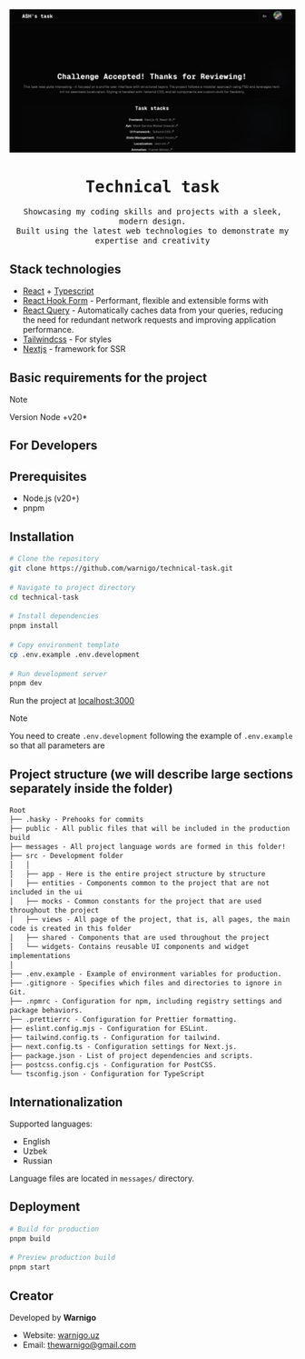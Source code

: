 <img src="public/readme.png" alt="Readme image" />

<div align="center">
  <h1><samp>Technical task</samp></h1>
  <samp>Showcasing my coding skills and projects with a sleek, modern design.<br /> Built using the latest web technologies to demonstrate my expertise and creativity</samp>
</div>

## Stack technologies

- [React](https://react.dev/learn) + [Typescript](https://www.typescriptlang.org/docs/)
- [React Hook Form](https://react-hook-form.com/) - Performant, flexible and extensible forms with
- [React Query](https://tanstack.com/query) - Automatically caches data from your queries, reducing the need for redundant network requests and improving application performance.
- [Tailwindcss](https://tailwindcss.com) - For styles
- [Nextjs](https://Nextjs.org/) - framework for SSR

## Basic requirements for the project

> [!NOTE]
> Version Node +v20\*

## For Developers

## Prerequisites

- Node.js (v20+)
- pnpm

## Installation

```bash
# Clone the repository
git clone https://github.com/warnigo/technical-task.git

# Navigate to project directory
cd technical-task

# Install dependencies
pnpm install

# Copy environment template
cp .env.example .env.development

# Run development server
pnpm dev
```

Run the project at [localhost:3000](http://localhost:3000)

> [!NOTE]
> You need to create `.env.development` following the example of `.env.example` so that all parameters are

## Project structure (we will describe large sections separately inside the folder)

```
Root
├── .hasky - Prehooks for commits
├── public - All public files that will be included in the production build
├── messages - All project language words are formed in this folder!
├── src - Development folder
│   │
│   ├── app - Here is the entire project structure by structure
│   ├── entities - Components common to the project that are not included in the ui
│   ├── mocks - Common constants for the project that are used throughout the project
│   ├── views - All page of the project, that is, all pages, the main code is created in this folder
│   ├── shared - Components that are used throughout the project
│   └── widgets- Contains reusable UI components and widget implementations
│
├── .env.example - Example of environment variables for production.
├── .gitignore - Specifies which files and directories to ignore in Git.
├── .npmrc - Configuration for npm, including registry settings and package behaviors.
├── .prettierrc - Configuration for Prettier formatting.
├── eslint.config.mjs - Configuration for ESLint.
├── tailwind.config.ts - Configuration for tailwind.
├── next.config.ts - Configuration settings for Next.js.
├── package.json - List of project dependencies and scripts.
├── postcss.config.cjs - Configuration for PostCSS.
└── tsconfig.json - Configuration for TypeScript
```

## Internationalization

Supported languages:

- English
- Uzbek
- Russian

Language files are located in `messages/` directory.

## Deployment

```bash
# Build for production
pnpm build

# Preview production build
pnpm start
```

## Creator

Developed by **Warnigo**

- Website: [warnigo.uz](https://www.warnigo.uz)
- Email: thewarnigo@gmail.com
